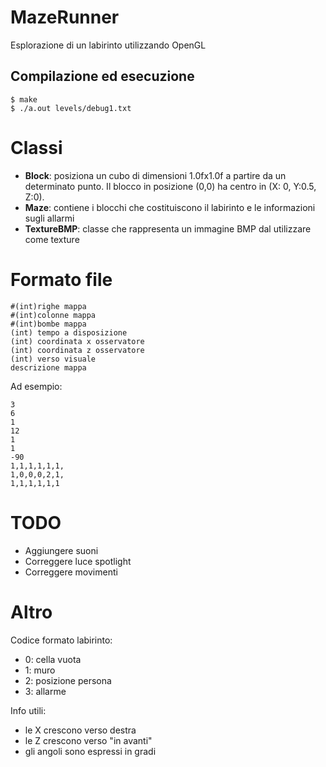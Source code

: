 # MazeRunner

Esplorazione di un labirinto utilizzando OpenGL

## Compilazione ed esecuzione

```
$ make
$ ./a.out levels/debug1.txt
```

# Classi

- **Block**: posiziona un cubo di dimensioni 1.0fx1.0f a partire da un determinato punto. Il blocco in posizione (0,0) ha centro in (X: 0, Y:0.5, Z:0).
- **Maze**: contiene i blocchi che costituiscono il labirinto e le informazioni sugli allarmi
- **TextureBMP**: classe che rappresenta un immagine BMP dal utilizzare come texture

# Formato file 

```
#(int)righe mappa
#(int)colonne mappa
#(int)bombe mappa
(int) tempo a disposizione
(int) coordinata x osservatore
(int) coordinata z osservatore
(int) verso visuale
descrizione mappa
```

Ad esempio:

```
3
6
1
12
1
1
-90
1,1,1,1,1,1, 
1,0,0,0,2,1,
1,1,1,1,1,1
```

# TODO

- Aggiungere suoni
- Correggere luce spotlight
- Correggere movimenti

# Altro

Codice formato labirinto:

- 0: cella vuota
- 1: muro
- 2: posizione persona
- 3: allarme



Info utili:

- le X crescono verso destra
- le Z crescono verso "in avanti"
- gli angoli sono espressi in gradi